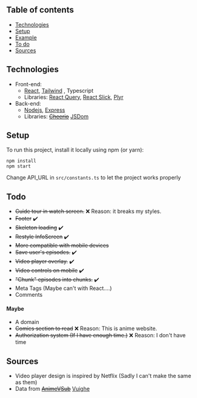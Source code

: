 

## Table of contents

- [Technologies](#technologies)
- [Setup](#setup)
- [Example](#example)
- [To do](#todo)
- [Sources](#sources)

## Technologies

- Front-end:
  - [React](https://github.com/facebook/react), [Tailwind](https://github.com/tailwindlabs/tailwindcss)
    , Typescript
  - Libraries: [React Query](https://github.com/tannerlinsley/react-query), [React Slick](https://github.com/akiran/react-slick), [Plyr](https://github.com/sampotts/plyr)
- Back-end:
  - [Nodejs](https://github.com/nodejs), [Express](https://github.com/expressjs/express)
  - Libraries: <s>[Cheerio](https://github.com/cheeriojs/cheerio)</s> [JSDom](https://github.com/jsdom/jsdom)


## Setup

To run this project, install it locally using npm (or yarn):

```
npm install
npm start
```

Change API_URL in `src/constants.ts` to let the project works properly

## Todo

- <s>Guide tour in watch screen.</s> ❌ Reason: it breaks my styles.
- <s>Footer</s> ✔️
- <s>Skeleton loading</s> ✔️
- <s>Restyle InfoScreen</s> ✔️
- <s>More compatible with mobile devices</s>
- <s>Save user's episodes.</s> ✔️
- <s>Video player overlay.</s> ✔️
- <s>Video controls on mobile</s> ✔️
- <s>"Chunk" episodes into chunks.</s> ✔️
- Meta Tags (Maybe can't with React....)
- Comments

#### Maybe

- A domain
- <s>Comics section to read</s> ❌ Reason: This is anime website.
- <s>Authorization system (If I have enough time.)</s> ❌ Reason: I don't have time

## Sources

- Video player design is inspired by Netflix (Sadly I can't make the same as them)
- Data from <s>[AnimeVSub](https://animevietsub.tv)</s> [Vuighe](https://vuighe.com)
